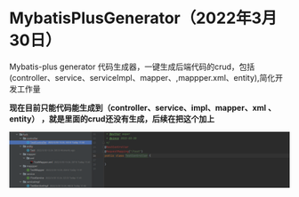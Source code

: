 

# MybatisPlusGenerator（2022年3月30日）

Mybatis-plus generator 代码生成器，一键生成后端代码的crud，包括(controller、service、serviceImpl、mapper、,mappper.xml、entity),简化开发工作量



**现在目前只能代码能生成到（controller、service、impl、mapper、xml 、entity） ，就是里面的crud还没有生成，后续在把这个加上**



![image-20220330132541411](https://raw.githubusercontent.com/waper97/Pic-Go/main/img/image-20220330132541411.png)
